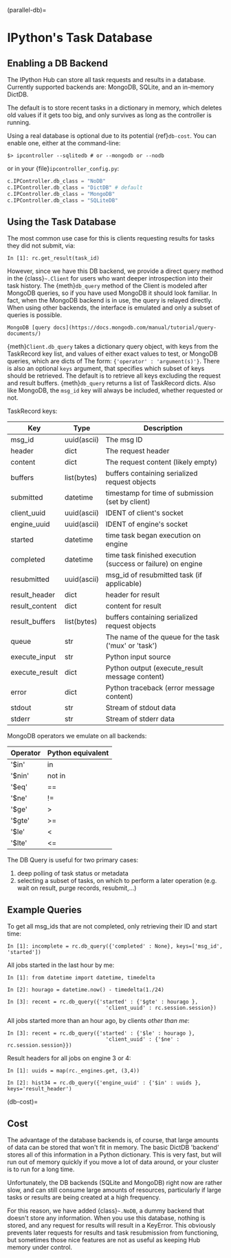 (parallel-db)=

# IPython's Task Database

## Enabling a DB Backend

The IPython Hub can store all task requests and results in a database.
Currently supported backends are: MongoDB, SQLite, and an in-memory DictDB.

The default is to store recent tasks in a dictionary in memory,
which deletes old values if it gets too big, and only survives
as long as the controller is running.

Using a real database is optional due to its potential {ref}`db-cost`.
You can enable one, either at the command-line:

```
$> ipcontroller --sqlitedb # or --mongodb or --nodb
```

or in your {file}`ipcontroller_config.py`:

```python
c.IPController.db_class = "NoDB"
c.IPController.db_class = "DictDB" # default
c.IPController.db_class = "MongoDB"
c.IPController.db_class = "SQLiteDB"
```

## Using the Task Database

The most common use case for this is clients requesting results for tasks they did not submit, via:

```ipython
In [1]: rc.get_result(task_id)
```

However, since we have this DB backend, we provide a direct query method in the {class}`~.Client`
for users who want deeper introspection into their task history. The {meth}`db_query` method of
the Client is modeled after MongoDB queries, so if you have used MongoDB it should look
familiar. In fact, when the MongoDB backend is in use, the query is relayed directly.
When using other backends, the interface is emulated and only a subset of queries is possible.

```{seealso}
MongoDB [query docs](https://docs.mongodb.com/manual/tutorial/query-documents/)
```

{meth}`Client.db_query` takes a dictionary query object, with keys from the TaskRecord key list,
and values of either exact values to test, or MongoDB queries, which are dicts of The form:
`{'operator' : 'argument(s)'}`. There is also an optional `keys` argument, that specifies
which subset of keys should be retrieved. The default is to retrieve all keys excluding the
request and result buffers. {meth}`db_query` returns a list of TaskRecord dicts. Also like
MongoDB, the `msg_id` key will always be included, whether requested or not.

TaskRecord keys:

| Key            | Type        | Description                                                 |
| -------------- | ----------- | ----------------------------------------------------------- |
| msg_id         | uuid(ascii) | The msg ID                                                  |
| header         | dict        | The request header                                          |
| content        | dict        | The request content (likely empty)                          |
| buffers        | list(bytes) | buffers containing serialized request objects               |
| submitted      | datetime    | timestamp for time of submission (set by client)            |
| client_uuid    | uuid(ascii) | IDENT of client's socket                                    |
| engine_uuid    | uuid(ascii) | IDENT of engine's socket                                    |
| started        | datetime    | time task began execution on engine                         |
| completed      | datetime    | time task finished execution (success or failure) on engine |
| resubmitted    | uuid(ascii) | msg_id of resubmitted task (if applicable)                  |
| result_header  | dict        | header for result                                           |
| result_content | dict        | content for result                                          |
| result_buffers | list(bytes) | buffers containing serialized request objects               |
| queue          | str         | The name of the queue for the task ('mux' or 'task')        |
| execute_input  | str         | Python input source                                         |
| execute_result | dict        | Python output (execute_result message content)              |
| error          | dict        | Python traceback (error message content)                    |
| stdout         | str         | Stream of stdout data                                       |
| stderr         | str         | Stream of stderr data                                       |

MongoDB operators we emulate on all backends:

| Operator | Python equivalent |
| -------- | ----------------- |
| '\$in'   | in                |
| '\$nin'  | not in            |
| '\$eq'   | ==                |
| '\$ne'   | !=                |
| '\$ge'   | >                 |
| '\$gte'  | >=                |
| '\$le'   | \<                |
| '\$lte'  | \<=               |

The DB Query is useful for two primary cases:

1. deep polling of task status or metadata
2. selecting a subset of tasks, on which to perform a later operation (e.g. wait on result, purge records, resubmit,...)

## Example Queries

To get all msg_ids that are not completed, only retrieving their ID and start time:

```ipython
In [1]: incomplete = rc.db_query({'completed' : None}, keys=['msg_id', 'started'])
```

All jobs started in the last hour by me:

```ipython
In [1]: from datetime import datetime, timedelta

In [2]: hourago = datetime.now() - timedelta(1./24)

In [3]: recent = rc.db_query({'started' : {'$gte' : hourago },
                                'client_uuid' : rc.session.session})
```

All jobs started more than an hour ago, by clients _other than me_:

```ipython
In [3]: recent = rc.db_query({'started' : {'$le' : hourago },
                                'client_uuid' : {'$ne' : rc.session.session}})
```

Result headers for all jobs on engine 3 or 4:

```ipython
In [1]: uuids = map(rc._engines.get, (3,4))

In [2]: hist34 = rc.db_query({'engine_uuid' : {'$in' : uuids }, keys='result_header')
```

(db-cost)=

## Cost

The advantage of the database backends is, of course, that large amounts of
data can be stored that won't fit in memory. The basic DictDB 'backend'
stores all of this information in a Python dictionary. This is very fast,
but will run out of memory quickly if you move a lot of data around, or your
cluster is to run for a long time.

Unfortunately, the DB backends (SQLite and MongoDB) right now are rather slow,
and can still consume large amounts of resources, particularly if large tasks
or results are being created at a high frequency.

For this reason, we have added {class}`~.NoDB`, a dummy backend that doesn't
store any information. When you use this database, nothing is stored,
and any request for results will result in a KeyError. This obviously prevents
later requests for results and task resubmission from functioning, but
sometimes those nice features are not as useful as keeping Hub memory under
control.
